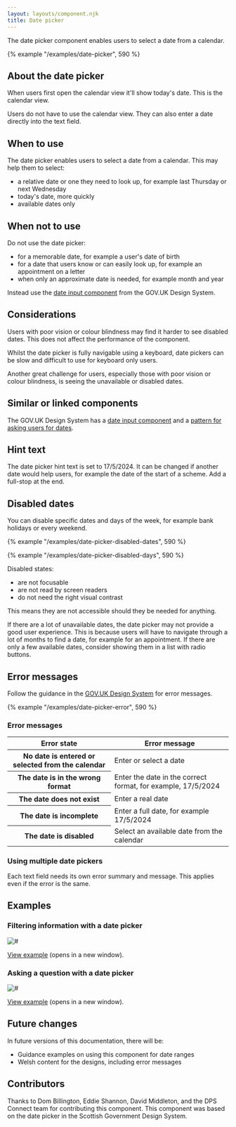 ```yaml
---
layout: layouts/component.njk
title: Date picker
---
```


<span class="govuk-caption-xl">The date picker component enables users to select a date from a calendar.  </span>

{% example "/examples/date-picker", 590 %}

## About the date picker

When users first open the calendar view it'll show today's date. This is the calendar view.

Users do not have to use the calendar view. They can also enter a date directly into the text field.

## When to use

The date picker enables users to select a date from a calendar. This may help them to select:

- a relative date or one they need to look up, for example last Thursday or next Wednesday
- today's date, more quickly
- available dates only

## When not to use

Do not use the date picker:

- for a memorable date, for example a user's date of birth
- for a date that users know or can easily look up, for example an appointment on a letter
- when only an approximate date is needed, for example month and year

Instead use the [date input component](https://design-system.service.gov.uk/components/date-input/) from the GOV.UK Design System.

## Considerations

Users with poor vision or colour blindness may find it harder to see disabled dates. This does not affect the performance of the component.

Whilst the date picker is fully navigable using a keyboard, date pickers can be slow and difficult to use for keyboard only users.

Another great challenge for users, especially those with poor vision or colour blindness, is seeing the unavailable or disabled dates.

## Similar or linked components

The GOV.UK Design System has a [date input component](https://design-system.service.gov.uk/components/date-input/) and a [pattern for asking users for dates](https://design-system.service.gov.uk/patterns/dates/).

## Hint text

The date picker hint text is set to 17/5/2024. It can be changed if another date would help users, for example the date of the start of a scheme. Add a full-stop at the end.

## Disabled dates

<!-- You can set allowed date ranges if you need a user to pick a date within a date range. Individual dates and date ranges can also be disabled in the calendar view.

Users may type unavailable or disabled dates in the input field, so error messages will be necessary.

{% example "/examples/date-picker-min-max", 590 %} -->

You can disable specific dates and days of the week, for example bank holidays or every weekend.

{% example "/examples/date-picker-disabled-dates", 590 %}

{% example "/examples/date-picker-disabled-days", 590 %}

Disabled states:

- are not focusable
- are not read by screen readers
- do not need the right visual contrast

This means they are not accessible should they be needed for anything.

If there are a lot of unavailable dates, the date picker may not provide a good user experience. This is because users will have to navigate through a lot of months to find a date, for example for an appointment. If there are only a few available dates, consider showing them in a list with radio buttons.

## Error messages

Follow the guidance in the [GOV.UK Design System](https://design-system.service.gov.uk/components/error-message/) for error messages.

{% example "/examples/date-picker-error", 590 %}

### Error messages

<table class="govuk-table">
  <thead class="govuk-table__head">
    <tr class="govuk-table__row">
      <th scope="col" class="govuk-table__header">Error state</th>
      <th scope="col" class="govuk-table__header">Error message</th>
    </tr>
  </thead>
  <tbody class="govuk-table__body">
    <tr class="govuk-table__row">
      <th scope="row" class="govuk-table__header">No date is entered or selected from the calendar</th>
      <td class="govuk-table__cell">Enter or select a date</td>
    </tr>
    <tr class="govuk-table__row">
      <th scope="row" class="govuk-table__header">The date is in the wrong format</th>
      <td class="govuk-table__cell">Enter the date in the correct format, for example, 17/5/2024</td>
    </tr>
    <tr class="govuk-table__row">
      <th scope="row" class="govuk-table__header">The date does not exist</th>
      <td class="govuk-table__cell">Enter a real date</td>
    </tr>
    <tr class="govuk-table__row">
      <th scope="row" class="govuk-table__header">The date is incomplete</th>
      <td class="govuk-table__cell">Enter a full date, for example 17/5/2024</td>
    </tr>
    <tr class="govuk-table__row">
      <th scope="row" class="govuk-table__header">The date is disabled</th>
      <td class="govuk-table__cell">Select an available date from the calendar</td>
    </tr>
  </tbody>
</table>

###  Using multiple date pickers

Each text field needs its own error summary and message. This applies even if the error is the same.

## Examples

### Filtering information with a date picker

<p><img src="/assets/images/date-picker-filter-example.svg" alt="#"></p>

[View example](#) (opens in a new window).

### Asking a question with a date picker

<p><img src="/assets/images/date-picker-question-example.svg" alt="#"></p>

[View example](#) (opens in a new window).

## Future changes

In future versions of this documentation, there will be:

- Guidance examples on using this component for date ranges
- Welsh content for the designs, including error messages

## Contributors

Thanks to Dom Billington, Eddie Shannon, David Middleton, and the DPS Connect team for contributing this component. This component was based on the date picker in the Scottish Government Design System.
